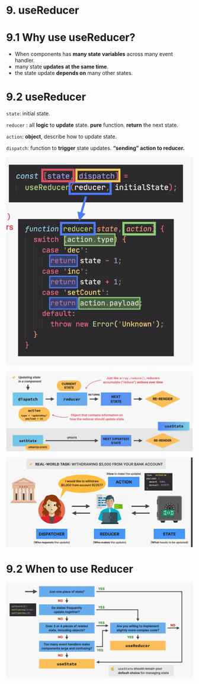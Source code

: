 # 9. useReducer

# 9.1 Why use useReducer?

- When components has **many state variables** across many event handler.
- many state **updates at the same time**.
- the state update **depends on** many other states.

# 9.2 useReducer

`state`: initial state.

`reducer` : all **logic** to **update** state. **pure** function. **return** the next state.

`action`: **object**, describe how to update state.

`dispatch`: function to **trigger** state updates. **“sending” action to reducer.**

![Screenshot 2024-08-30 at 12.24.45 AM.png](9%20useReducer%208b36daf66c014d9d809922b78a9eb617/Screenshot_2024-08-30_at_12.24.45_AM.png)

![Screenshot 2024-08-30 at 12.25.53 AM.png](9%20useReducer%208b36daf66c014d9d809922b78a9eb617/Screenshot_2024-08-30_at_12.25.53_AM.png)

![Screenshot 2024-08-30 at 12.26.06 AM.png](9%20useReducer%208b36daf66c014d9d809922b78a9eb617/Screenshot_2024-08-30_at_12.26.06_AM.png)

# 9.2 When to use Reducer

![image.png](9%20useReducer%208b36daf66c014d9d809922b78a9eb617/image.png)